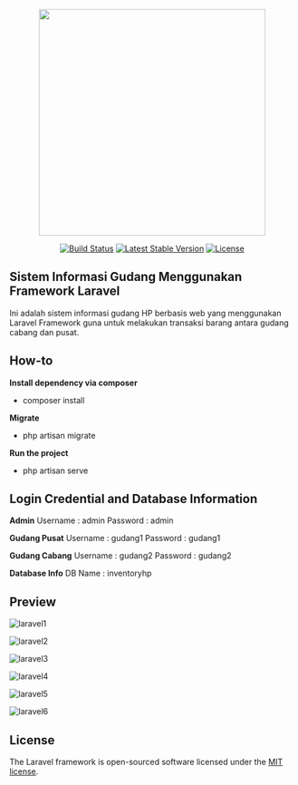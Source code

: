 <p align="center"><img src="https://res.cloudinary.com/dtfbvvkyp/image/upload/v1566331377/laravel-logolockup-cmyk-red.svg" width="400"></p>

<p align="center">
<a href="https://travis-ci.org/laravel/framework"><img src="https://travis-ci.org/laravel/framework.svg" alt="Build Status"></a>
<a href="https://packagist.org/packages/laravel/framework"><img src="https://poser.pugx.org/laravel/framework/v/stable.svg" alt="Latest Stable Version"></a>
<a href="https://packagist.org/packages/laravel/framework"><img src="https://poser.pugx.org/laravel/framework/license.svg" alt="License"></a>
</p>

## Sistem Informasi Gudang Menggunakan Framework Laravel

Ini adalah sistem informasi gudang HP berbasis web yang menggunakan Laravel Framework guna untuk melakukan transaksi barang antara gudang cabang dan pusat.

## How-to

**Install dependency via composer**
- composer install

**Migrate**
- php artisan migrate

**Run the project**
- php artisan serve

## Login Credential and Database Information

**Admin**
Username : admin
Password : admin

**Gudang Pusat**
Username : gudang1
Password : gudang1

**Gudang Cabang**
Username : gudang2
Password : gudang2

**Database Info**
DB Name : inventoryhp

## Preview

![laravel1](https://user-images.githubusercontent.com/22939114/73834690-c0521b00-483e-11ea-9538-4456e1051c55.PNG)

![laravel2](https://user-images.githubusercontent.com/22939114/73834769-e4adf780-483e-11ea-9310-d25b6c75f55f.PNG)

![laravel3](https://user-images.githubusercontent.com/22939114/73834758-e11a7080-483e-11ea-934a-37e7002ec3ea.PNG)

![laravel4](https://user-images.githubusercontent.com/22939114/73834761-e24b9d80-483e-11ea-8e0b-43d295a0b388.PNG)

![laravel5](https://user-images.githubusercontent.com/22939114/73834763-e2e43400-483e-11ea-94a3-794c934141f7.PNG)

![laravel6](https://user-images.githubusercontent.com/22939114/73834765-e4156100-483e-11ea-879f-65f7206c0c61.PNG)

## License

The Laravel framework is open-sourced software licensed under the [MIT license](https://opensource.org/licenses/MIT).
